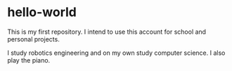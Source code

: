# hello-world
This is my first repository. I intend to use this account for school and personal projects.

I study robotics engineering and on my own study computer science. I also play the piano.
